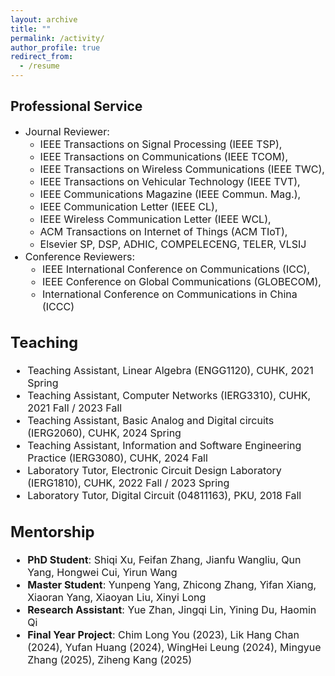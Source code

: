 ```yaml
---
layout: archive
title: ""
permalink: /activity/
author_profile: true
redirect_from:
  - /resume
---
```



Professional Service
------
* <font size=3>Journal Reviewer:</font>  
  + <font size=3>IEEE Transactions on Signal Processing (IEEE TSP),</font>  
  + <font size=3>IEEE Transactions on Communications (IEEE TCOM),</font>  
  + <font size=3>IEEE Transactions on Wireless Communications (IEEE TWC),</font>
  + <font size=3>IEEE Transactions on Vehicular Technology (IEEE TVT),</font>
  + <font size=3>IEEE Communications Magazine (IEEE Commun. Mag.),</font>
  + <font size=3>IEEE  Communication Letter (IEEE CL),</font>
  + <font size=3>IEEE Wireless Communication Letter (IEEE WCL),</font>
  + <font size=3>ACM Transactions on Internet of Things (ACM TIoT),</font>
  + <font size=3> Elsevier SP, DSP, ADHIC, COMPELECENG, TELER, VLSIJ
* <font size=3>Conference Reviewers:</font>  
  + <font size=3>IEEE International Conference on Communications (ICC),</font>  
  + <font size=3>IEEE Conference on Global Communications (GLOBECOM),</font>  
  + <font size=3>International Conference on Communications in China (ICCC)</font>

Teaching
------
* <font size=3>Teaching Assistant, Linear Algebra (ENGG1120), CUHK, 2021 Spring</font>
* <font size=3>Teaching Assistant, Computer Networks (IERG3310), CUHK, 2021 Fall / 2023 Fall</font>
* <font size=3>Teaching Assistant, Basic Analog and Digital circuits (IERG2060), CUHK, 2024 Spring</font>
* <font size=3>Teaching Assistant, Information and Software Engineering Practice (IERG3080), CUHK, 2024 Fall</font>
* <font size=3>Laboratory Tutor, Electronic Circuit Design Laboratory (IERG1810), CUHK, 2022 Fall / 2023 Spring</font>
* <font size=3>Laboratory Tutor, Digital Circuit (04811163), PKU, 2018 Fall</font>

Mentorship
------
* <font size=3> <b>PhD Student</b>: Shiqi Xu, Feifan Zhang, Jianfu Wangliu, Qun Yang, Hongwei Cui, Yirun Wang</font>
* <font size=3> <b>Master Student</b>: Yunpeng Yang, Zhicong Zhang, Yifan Xiang, Xiaoran Yang, Xiaoyan Liu, Xinyi Long</font>
* <font size=3> <b>Research Assistant</b>: Yue Zhan, Jingqi Lin, Yining Du, Haomin Qi</font>
* <font size=3> <b>Final Year Project</b>: Chim Long You (2023), Lik Hang Chan (2024), Yufan Huang (2024), WingHei Leung (2024), Mingyue Zhang (2025), Ziheng Kang (2025)</font>
